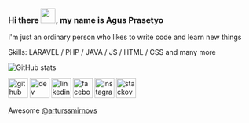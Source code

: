 ### Hi there <img src="https://raw.githubusercontent.com/MartinHeinz/MartinHeinz/master/wave.gif" height="30px">, my name is Agus Prasetyo
I'm just an ordinary person who likes to write code and learn new things

Skills: LARAVEL / PHP / JAVA / JS / HTML / CSS and many more

![GitHub stats](https://github-readme-stats.vercel.app/api?username=agusprasetyo30&show_icons=true)

[<img src='https://cdn.jsdelivr.net/npm/simple-icons@3.0.1/icons/github.svg#gh-light-mode-only' alt='github' height='40'>](https://github.com/agusprasetyo30) [<img src='https://cdn.jsdelivr.net/npm/simple-icons@3.0.1/icons/dev-dot-to.svg#gh-light-mode-only' alt='dev' height='40'>](https://dev.to/agusprasetyo30)  [<img src='https://cdn.jsdelivr.net/npm/simple-icons@3.0.1/icons/linkedin.svg#gh-light-mode-only' alt='linkedin' height='40'>](https://www.linkedin.com/in/agusprasetyo30/)  [<img src='https://cdn.jsdelivr.net/npm/simple-icons@3.0.1/icons/facebook.svg#gh-light-mode-only' alt='facebook' height='40'>](https://www.facebook.com/agusprasetyo)  [<img src='https://cdn.jsdelivr.net/npm/simple-icons@3.0.1/icons/instagram.svg#gh-light-mode-only' alt='instagram' height='40'>](https://www.instagram.com/agusprasetyo30/)  [<img src='https://cdn.jsdelivr.net/npm/simple-icons@3.0.1/icons/stackoverflow.svg#gh-light-mode-only' alt='stackoverflow' height='40'>](https://stackoverflow.com/users/9856488)  

Awesome [@arturssmirnovs](https://github.com/arturssmirnovs/github-profile-readme-generator)
